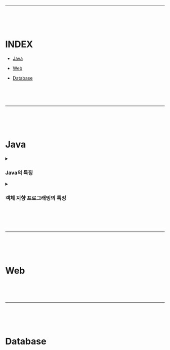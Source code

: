 - - -
<br><br><br>



# INDEX

* [Java](#java)

* [Web](#web)

* [Database](#database)



<br><br><br>
- - -
<br><br><br>



# Java
<details markdown="1">
<summary><h3>Java의 특징</h1></summary>
  
> \- 객체 지향 언어로써 캡슐화, 상속, 다형성 기능을 완벽하게 지원한다.   
> \- 운영체제에 상관없이 독립적으로 작동(JVM에서 동작하기 때문)하여 이식성이 높다.   
> \- Garbage Collector에 의해 메모리가 관리된다.   
> \- 스레드 생성 및 제어와 관련된 라이브러리를 제공하기 때문에 운영체제에 상관없이 멀티 스레드를 쉽게 구현할 수 있다.   
> \- 애플리케이션이 실행될 때 모든 객체가 생성되지 않고, 각 객체가 필요한 시점에 클래스를 동적 로딩해서 생성한다. 또한 유지보수 시 해당 클래스만 수정하면 되기 때문에 전체 애플리케이션을 다시 컴파일 할 필요가 없기 때문에 유지보수가 쉽고 빠르다.

</details>

<details markdown="1">
<summary><h3>객체 지향 프로그래밍의 특징</h1></summary>
  
> \- 객체 지향 프로그래밍(Object-Oriented Programming)이란 프로그래밍에서 필요한 데이터를 추상화시켜 '객체'라는 기본 단위로 정의하고, 이 객체를 주된 관심으로 삼는 프로그래밍 방법론이다.   
> - **캡슐화**   
>   \- 객체의 필드와 메서드를 하나로 묶는 것이며, 이를 통해 정보은닉 효과를 얻을 수 있다.      
> - **추상화**   
>   \- 사물들의 공통적인 특징을 파악해서 하나의 개념으로 다루는 것을 뜻한다.      
>   \- 가령 클래스들의 공통적인 요소를 뽑아내서 상위 클래스로 만들어낼 수 있다.   
> - **다형성**   
>   \- 하나의 객체나 메소드가 여러가지 다른 형태를 가질 수 있는 것을 뜻한다.    
>   \- 오버라이딩과 오버로딩 그리고 상속받은 객체의 참조변수 형변환 등이 있다.   
> - **상속성**   
>   \- 상위 객체의 필드와 메서드를 하위 객체에게 물려주어 하위 객체에서 사용할 수 있도록 해준다.    

</details>




<br><br><br>
- - -
<br><br><br>




# Web




<br><br><br>
- - -
<br><br><br>




# Database
